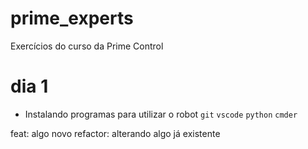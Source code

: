 # prime_experts
Exercícios do curso da Prime Control

# dia 1
   - Instalando programas para utilizar o robot `git` `vscode` `python` `cmder`

feat: algo novo
refactor: alterando algo já existente

